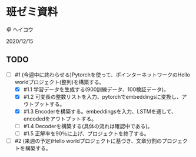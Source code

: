 # 班ゼミ資料
卓 ヘイコウ

2020/12/15

## TODO
- [ ] #1 (今週中に終わらせる)Pytorchを使って、ポインターネットワークのHello worldプロジェクト(整列)を構築する。
  - [X] #1.1 学習データを生成する(900訓練データ、100検証データ)。
  - [X] #1.2 可変長の整数リストを入力、pytorchでembeddingsに変換し、アウトプットする。
  - [X] #1.3 Encoderを構築する。embeddingsを入力、LSTMを通して、encodedをアウトプットする。
  - [ ] #1.4 Decoderを構築する(具体の流れは確認中である)。
  - [ ] #1.5 正解率を90％に上げ、プロジェクトを終了する。
- [ ] #2 (来週の予定)Hello worldプロジェクトに基づき、文章分割のプロジェクトを構築する。
